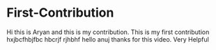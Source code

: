 # First-Contribution
Hi this is Aryan and this is my contribution.
This is my first contribution
hxjbcfhbjfbc  hbcrjf  rjhbhf
hello anuj thanks for this video. Very Helpful
